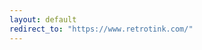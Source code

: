```yaml
---
layout: default
redirect_to: "https://www.retrotink.com/"
---
```


<link rel="canonical" href="https://www.retrotink.com/">